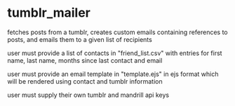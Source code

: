 # tumblr_mailer
fetches posts from a tumblr, creates custom emails containing references to posts, and emails them to a given list of recipients 

user must provide a list of contacts in "friend_list.csv" with entries for first name, last name, months since last contact and email 

user must provide an email template in "template.ejs" in ejs format which will be rendered using contact and tumblr information

user must supply their own tumblr and mandrill api keys
